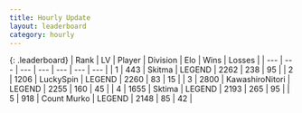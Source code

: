 ```yaml
---
title: Hourly Update
layout: leaderboard
category: hourly
---
```


{: .leaderboard}
| Rank | LV | Player | Division | Elo | Wins | Losses |
| --- | --- | --- | --- | --- | --- | --- |
| <span data-change="1">1</span> | 443 | <span title="ID: 402846">Skitma</span> | LEGEND | <span data-change="5">2262</span> | <span data-change="1">238</span> | <span data-change="0">95</span> |
| <span data-change="-1">2</span> | 1206 | <span title="ID: 498412">LuckySpin</span> | LEGEND | <span data-change="0">2260</span> | <span data-change="0">83</span> | <span data-change="0">15</span> |
| <span data-change="0">3</span> | 2800 | <span title="ID: 164871">KawashiroNitori</span> | LEGEND | <span data-change="0">2255</span> | <span data-change="0">160</span> | <span data-change="0">45</span> |
| <span data-change="0">4</span> | 1655 | <span title="ID: 353063">Sktima</span> | LEGEND | <span data-change="10">2193</span> | <span data-change="2">265</span> | <span data-change="0">95</span> |
| <span data-change="0">5</span> | 918 | <span title="ID: 498323">Count Murko</span> | LEGEND | <span data-change="0">2148</span> | <span data-change="0">85</span> | <span data-change="0">42</span> |